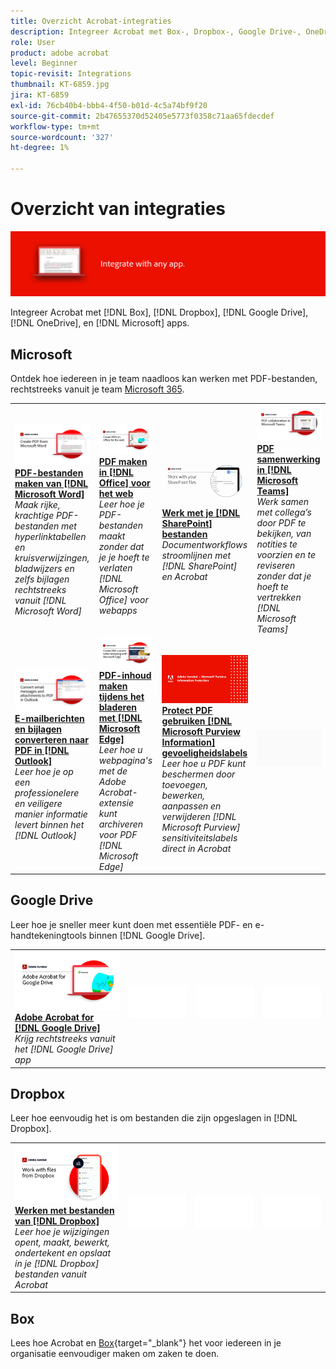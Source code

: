 ```yaml
---
title: Overzicht Acrobat-integraties
description: Integreer Acrobat met Box-, Dropbox-, Google Drive-, OneDrive- en Microsoft-apps
role: User
product: adobe acrobat
level: Beginner
topic-revisit: Integrations
thumbnail: KT-6859.jpg
jira: KT-6859
exl-id: 76cb40b4-bbb4-4f50-b01d-4c5a74bf9f20
source-git-commit: 2b47655370d52405e5773f0358c71aa65fdecdef
workflow-type: tm+mt
source-wordcount: '327'
ht-degree: 1%

---
```


# Overzicht van integraties

![Acrobat-integratieafbeelding](../assets/Hero-Integrate.png)

Integreer Acrobat met [!DNL Box], [!DNL Dropbox], [!DNL Google Drive], [!DNL OneDrive], en [!DNL Microsoft] apps.

## Microsoft

Ontdek hoe iedereen in je team naadloos kan werken met PDF-bestanden, rechtstreeks vanuit je team [Microsoft 365](https://www.adobe.com/documentcloud/integrations/microsoft-office-365.html).

<table style="table-layout:fixed">
<tr>
  <td>
    <a href="createfromword.md">
      <img alt="PDF-bestanden maken van Microsoft Word" src="../assets/CreateWord.png" />
    </a>
    <div>
    <a href="createfromword.md"><strong>PDF-bestanden maken van [!DNL Microsoft Word]</strong></a>
    </div>
    <em>Maak rijke, krachtige PDF-bestanden met hyperlinktabellen en kruisverwijzingen, bladwijzers en zelfs bijlagen rechtstreeks vanuit [!DNL Microsoft Word]</em>
    <br>
  </td>
  <td>
    <a href="createofficeweb.md">
      <img alt="PDF maken in [!DNL Office] voor het web" src="../assets/Officeweb_1280.png" />
    </a>
    <div>
    <a href="createofficeweb.md"><strong>PDF maken in [!DNL Office] voor het web</strong></a>
    </div>
    <em>Leer hoe je PDF-bestanden maakt zonder dat je je hoeft te verlaten [!DNL Microsoft Office] voor webapps</em>
    <br>
  </td> 
  <td>
    <a href="acrobatandsp.md">
      <img alt="Werk met je [!DNL SharePoint] bestanden" src="../assets/SharePoint.png" />
    </a>
    <div>
    <a href="acrobatandsp.md"><strong>Werk met je [!DNL SharePoint] bestanden</strong></a>
    </div>
    <em>Documentworkflows stroomlijnen met [!DNL SharePoint] en Acrobat</em>
    <br>
  </td>
  <td>
    <a href="acrobatandteams.md">
      <img alt="PDF samenwerking in [!DNL Microsoft Teams]" src="../assets/MicrosoftTeams.png" />
    </a>
    <div>
    <a href="acrobatandteams.md"><strong>PDF samenwerking in [!DNL Microsoft Teams]</strong></a>
    </div>
    <em>Werk samen met collega’s door PDF te bekijken, van notities te voorzien en te reviseren zonder dat je hoeft te vertrekken [!DNL Microsoft Teams]</em>
    <br>
  </td>
</tr>
<tr>
  <td>
    <a href="outlook.md">
      <img alt="E-mailberichten en bijlagen omzetten naar PDF in Outlook" src="../assets/Outlook.jpg" />
    </a>
    <div>
    <a href="outlook.md"><strong>E-mailberichten en bijlagen converteren naar PDF in [!DNL Outlook]</strong></a>
    </div>
    <em>Leer hoe je op een professionelere en veiligere manier informatie levert binnen het [!DNL Outlook]</em>
    <br>
  </td>
  <td>
    <a href="edge.md">
      <img alt="PDF-inhoud maken tijdens het bladeren met [!DNL Microsoft Edge]" src="../assets/Edge_1280.png" />
    </a>
    <div>
    <a href="edge.md"><strong>PDF-inhoud maken tijdens het bladeren met [!DNL Microsoft Edge]</strong></a>
    </div>
    <em>Leer hoe u webpagina's met de Adobe Acrobat-extensie kunt archiveren voor PDF [!DNL Microsoft Edge]</em>
    <br>
  </td>
  <td>
    <a href="microsoftsensitivitylabels.md">
      <img alt="PDF-inhoud maken tijdens het bladeren met [!DNL Microsoft Edge]" src="../assets/Purview_1280.png" />
    </a>
    <div>
    <a href="microsoftsensitivitylabels.md"><strong>Protect PDF gebruiken [!DNL Microsoft Purview Information] gevoeligheidslabels</strong></a>
    </div>
    <em>Leer hoe u PDF kunt beschermen door toevoegen, bewerken, aanpassen en verwijderen [!DNL Microsoft Purview] sensitiviteitslabels direct in Acrobat</em>
    <br>
  </td>
  <td>
   <img alt="Spacer" src="../assets/Grayspacer.png" />
    <div>
    <br>
  </td>
</tr>
</table>

## Google Drive

Leer hoe je sneller meer kunt doen met essentiële PDF- en e-handtekeningtools binnen [!DNL Google Drive].

<table style="table-layout:fixed">
<tr>
  <td>
    <a href="acrobatandgoogle.md">
      <img alt="Adobe Acrobat for Google Drive" src="../assets/acrobatgoogle.jpg" />
    </a>
    <div>
    <a href="acrobatandgoogle.md"><strong>Adobe Acrobat for [!DNL Google Drive]</strong></a>
    </div>
    <em>Krijg rechtstreeks vanuit het [!DNL Google Drive] app</em>
    <br>
  </td>
  <td>
   <img alt="Spacer" src="../assets/Whitespacer.png" />
    <div>
    <br>
  </td>
  <td>
   <img alt="Spacer" src="../assets/Whitespacer.png" />
    <div>
    <br>
  </td>
  <td>
   <img alt="Spacer" src="../assets/Whitespacer.png" />
    <div>
    <br>
  </td>
</tr>
</table>

## Dropbox

Leer hoe eenvoudig het is om bestanden die zijn opgeslagen in [!DNL Dropbox].

<table style="table-layout:fixed">
<tr>
  <td>
    <a href="acrobat-dropbox.md">
      <img alt="Werken met bestanden van [!DNL Dropbox]" src="../assets/Dropbox.png" />
    </a>
    <div>
    <a href="acrobat-dropbox.md"><strong>Werken met bestanden van [!DNL Dropbox]</strong></a>
    </div>
    <em>Leer hoe je wijzigingen opent, maakt, bewerkt, ondertekent en opslaat in je [!DNL Dropbox] bestanden vanuit Acrobat</em>
    <br>
  </td>
  <td>
   <img alt="Spacer" src="../assets/Whitespacer.png" />
    <div>
    <br>
  </td>
  <td>
   <img alt="Spacer" src="../assets/Whitespacer.png" />
    <div>
    <br>
  </td>
  <td>
   <img alt="Spacer" src="../assets/Whitespacer.png" />
    <div>
    <br>
  </td>
</tr>
</table>

## Box

Lees hoe Acrobat en [Box](https://www.adobe.com/documentcloud/integrations/box.html){target="_blank"} het voor iedereen in je organisatie eenvoudiger maken om zaken te doen.
